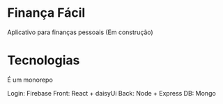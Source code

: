 # Finança Fácil
Aplicativo para finanças pessoais (Em construção)

# Tecnologias
É um monorepo

Login: Firebase
Front: React + daisyUi
Back: Node + Express
DB: Mongo
